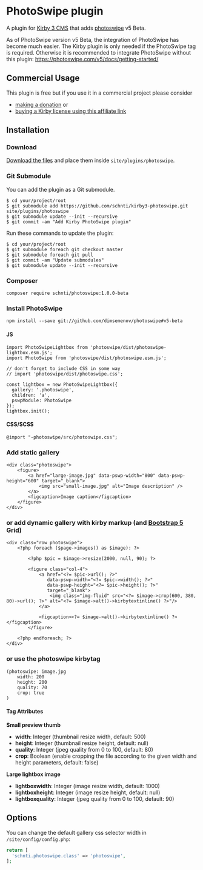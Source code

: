 # PhotoSwipe plugin

A plugin for [Kirby 3 CMS](http://getkirby.com) that adds [photoswipe](http://photoswipe.com/) v5 Beta.

As of PhotoSwipe version v5 Beta, the integration of PhotoSwipe has become much easier.
The Kirby plugin is only needed if the PhotoSwipe tag is required.
Otherwise it is recommended to integrate PhotoSwipe without this plugin: https://photoswipe.com/v5/docs/getting-started/

## Commercial Usage

This plugin is free but if you use it in a commercial project please consider

- [making a donation](https://www.paypal.me/schnti/5) or
- [buying a Kirby license using this affiliate link](https://a.paddle.com/v2/click/1129/48194?link=1170)

## Installation

### Download

[Download the files](https://github.com/schnti/kirby3-photoswipe/archive/master.zip) and place them inside `site/plugins/photoswipe`.

### Git Submodule

You can add the plugin as a Git submodule.

    $ cd your/project/root
    $ git submodule add https://github.com/schnti/kirby3-photoswipe.git site/plugins/photoswipe
    $ git submodule update --init --recursive
    $ git commit -am "Add Kirby PhotoSwipe plugin"

Run these commands to update the plugin:

    $ cd your/project/root
    $ git submodule foreach git checkout master
    $ git submodule foreach git pull
    $ git commit -am "Update submodules"
    $ git submodule update --init --recursive

### Composer

```
composer require schnti/photoswipe:1.0.0-beta
```

### Install PhotoSwipe

```
npm install --save git://github.com/dimsemenov/photoswipe#v5-beta
```

#### JS
```
import PhotoSwipeLightbox from 'photoswipe/dist/photoswipe-lightbox.esm.js';
import PhotoSwipe from 'photoswipe/dist/photoswipe.esm.js';

// don't forget to include CSS in some way
// import 'photoswipe/dist/photoswipe.css';

const lightbox = new PhotoSwipeLightbox({
  gallery: '.photoswipe',
  children: 'a',
  pswpModule: PhotoSwipe
});
lightbox.init();

```

#### CSS/SCSS
```
@import "~photoswipe/src/photoswipe.css";
```

### Add static gallery

```
<div class="photoswipe">
    <figure>
        <a href="large-image.jpg" data-pswp-width="800" data-pswp-height="600" target="_blank">
            <img src="small-image.jpg" alt="Image description" />
        </a>
        <figcaption>Image caption</figcaption>
    </figure>
</div>
```

### or add dynamic gallery with kirby markup (and [Bootstrap 5](https://getbootstrap.com/docs) Grid)

```
<div class="row photoswipe">
    <?php foreach ($page->images() as $image): ?>

        <?php $pic = $image->resize(2000, null, 90); ?>

        <figure class="col-4">
            <a href="<?= $pic->url(); ?>"
               data-pswp-width="<?= $pic->width(); ?>"
               data-pswp-height="<?= $pic->height(); ?>"
               target="_blank">
                <img class="img-fluid" src="<?= $image->crop(600, 380, 80)->url(); ?>" alt="<?= $image->alt()->kirbytextinline() ?>"/>
            </a>

            <figcaption><?= $image->alt()->kirbytextinline() ?></figcaption>
        </figure>

    <?php endforeach; ?>
</div>
```

### or use the photoswipe kirbytag

```
(photoswipe: image.jpg
    width: 200
    height: 200
    quality: 70
    crop: true
)
```

#### Tag Attributes

**Small preview thumb**

* **width**: Integer (thumbnail resize width, default: 500)
* **height**: Integer (thumbnail resize height, default: null)
* **quality**: Integer (jpeg quality from 0 to 100, default: 80)
* **crop**: Boolean (enable cropping the file according to the given width and height parameters, default: false)

**Large lightbox image**

* **lightboxwidth**: Integer (image resize width, default: 1000)
* **lightboxheight**: Integer (image resize height, default: null)
* **lightboxquality**: Integer (jpeg quality from 0 to 100, default: 90)


## Options

You can change the default gallery css selector width in `/site/config/config.php`:

```php
return [
  'schnti.photoswipe.class' => 'photoswipe',
];
```